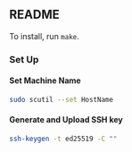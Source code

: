 ## README

To install, run `make`.

### Set Up

#### Set Machine Name

```sh
sudo scutil --set HostName
```

#### Generate and Upload SSH key

```sh
ssh-keygen -t ed25519 -C ""
```
